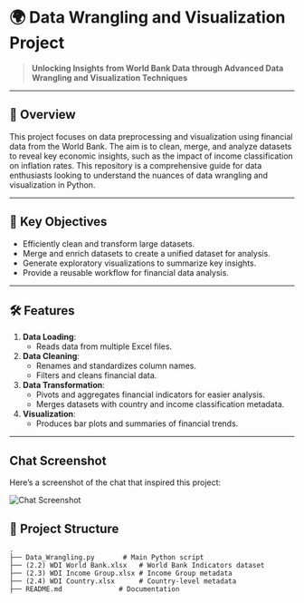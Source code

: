 # 🌍 Data Wrangling and Visualization Project



> **Unlocking Insights from World Bank Data through Advanced Data Wrangling and Visualization Techniques**  

---

## 📌 Overview

This project focuses on data preprocessing and visualization using financial data from the World Bank. The aim is to clean, merge, and analyze datasets to reveal key economic insights, such as the impact of income classification on inflation rates. This repository is a comprehensive guide for data enthusiasts looking to understand the nuances of data wrangling and visualization in Python.

---

## 🎯 Key Objectives

- Efficiently clean and transform large datasets.
- Merge and enrich datasets to create a unified dataset for analysis.
- Generate exploratory visualizations to summarize key insights.
- Provide a reusable workflow for financial data analysis.

---

## 🛠️ Features

1. **Data Loading**:
   - Reads data from multiple Excel files.
2. **Data Cleaning**:
   - Renames and standardizes column names.
   - Filters and cleans financial data.
3. **Data Transformation**:
   - Pivots and aggregates financial indicators for easier analysis.
   - Merges datasets with country and income classification metadata.
4. **Visualization**:
   - Produces bar plots and summaries of financial trends.

---
## Chat Screenshot
Here’s a screenshot of the chat that inspired this project:

![Chat Screenshot](https://raw.githubusercontent.com/your-username/your-repository/main/chat_screenshot.png)


## 📂 Project Structure

```plaintext
.
├── Data_Wrangling.py       # Main Python script
├── (2.2) WDI World Bank.xlsx   # World Bank Indicators dataset
├── (2.3) WDI Income Group.xlsx # Income Group metadata
├── (2.4) WDI Country.xlsx      # Country-level metadata
├── README.md              # Documentation



